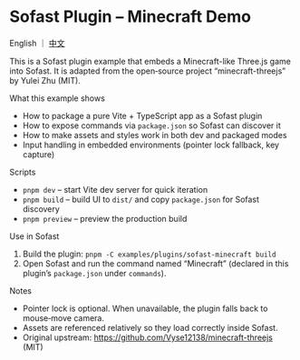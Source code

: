 # Sofast Plugin – Minecraft Demo

English ｜ [中文](./README_ZH.md)

This is a Sofast plugin example that embeds a Minecraft-like Three.js game into Sofast. It is adapted from the open‑source project “minecraft-threejs” by Yulei Zhu (MIT).

What this example shows

- How to package a pure Vite + TypeScript app as a Sofast plugin
- How to expose commands via `package.json` so Sofast can discover it
- How to make assets and styles work in both dev and packaged modes
- Input handling in embedded environments (pointer lock fallback, key capture)

Scripts

- `pnpm dev` – start Vite dev server for quick iteration
- `pnpm build` – build UI to `dist/` and copy `package.json` for Sofast discovery
- `pnpm preview` – preview the production build

Use in Sofast

1) Build the plugin: `pnpm -C examples/plugins/sofast-minecraft build`
2) Open Sofast and run the command named “Minecraft” (declared in this plugin’s `package.json` under `commands`).

Notes

- Pointer lock is optional. When unavailable, the plugin falls back to mouse‑move camera.
- Assets are referenced relatively so they load correctly inside Sofast.
- Original upstream: https://github.com/Vyse12138/minecraft-threejs (MIT)

